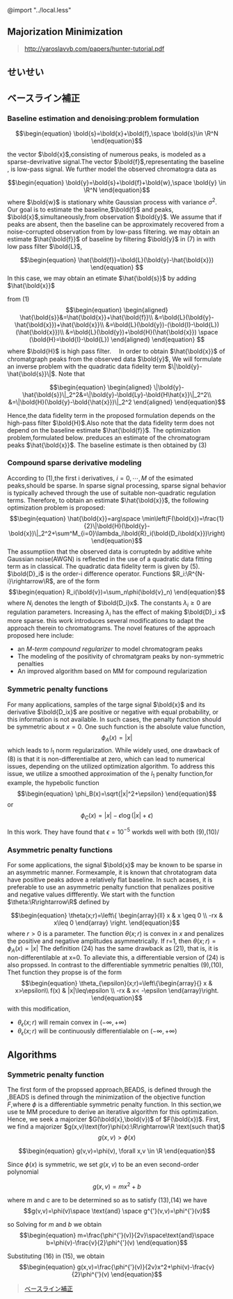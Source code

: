 @import "../local.less"
## Majorization Minimization
> http://yaroslavvb.com/papers/hunter-tutorial.pdf
## せいせい
## ベースライン補正

### Baseline estimation and denoising:problem formulation

$$\begin{equation}
  \bold{s}=\bold{x}+\bold{f},\space \bold{s}\in \R^N
\end{equation}$$

the vector $\bold{x}$,consisting of numerous peaks, is modeled as a sparse-devrivative signal.The vector $\bold{f}$,representating the baseline , is low-pass signal. We further model the observed chromatogra data as

$$\begin{equation}
  \bold{y}=\bold{s}+\bold{f}+\bold{w},\space \bold{y} \in \R^N
\end{equation}$$
where $\bold{w}$ is stationary white Gaussian process with variance $\sigma^2$. Our goal is to estimate the baseline,$\bold{f}$ and peaks, $\bold{x}$,simultaneously,from observation $\bold{y}$.
 We assume that if peaks are absent, then the baseline can be approximately recovered from a noise-corrupted observation from by low-pass filtering. we may obtain an estimate $\hat{\bold{f}}$ of baseline by filtering $\bold{y}$ in (7) in with low pass filter $\bold{L}$,

 $$\begin{equation}
   \hat{\bold{f}}=\bold{L}(\bold{y}-\hat{\bold{x}})
 \end{equation}
 $$
 In this case, we may obtain an etimate $\hat{\bold{s}}$ by adding $\hat{\bold{x}}$

from (1)
$$\begin{equation}
  \begin{aligned}
    \hat{\bold{s}}&=\hat{\bold{x}}+\hat{\bold{f}}\\
                   &=\bold{L}(\bold{y}-\hat{\bold{x}})+\hat{\bold{x}}\\
                   &=\bold{L}(\bold{y})-(\bold{I}-\bold{L})(\hat{\bold{x}})\\
                   &=\bold{L}(\bold{y})+\bold{H}(\hat{\bold{x}}) \space (\bold{H}=\bold{I}-\bold{L})
  \end{aligned}
\end{equation}
$$
where $\bold{H}$ is high pass filter.
　In order to obtain $\hat{\bold{x}}$ of chromatgraph peaks from the observed data $\bold{y}$, We will formulate an inverse problem with the quadratic data fidelity term $\|\bold{y}-\hat{\bold{s}}\|$. Note that

$$\begin{equation}
\begin{aligned}
\|\bold{y}-\hat{\bold{s}}\|_2^2&=\|\bold{y}-\bold{Ly}-\bold{H\hat{x}}\|_2^2\\
                              &=\|\bold{H}(\bold{y}-\bold{\hat{x}})\|_2^2  
\end{aligned}
\end{equation}$$

Hence,the data fidelity term in the proposed formulation depends on the high-pass filter $\bold{H}$.Also note that the data fidelity term does not depend on the baseline estimate $\hat{\bold{f}}$. The optimization problem,formulated below. preduces an estimate of the chromatogram peaks $\hat{\bold{x}}$. The baseline estimate is then obtained by (3)

### Compound sparse derivative modeling
 According to (1),the first i derivatives, $i=0,\dotsb,M$ of the esimated peaks,should be sparse. In sparse signal processing, sparse signal behavior is typically acheved through the use of suitable non-quadratic regulation terms. Therefore, to obtain an estimate $\hat{\bold{x}}$, the following optimization problem is proposed:
 $$\begin{equation}
 \hat{\bold{x}}=arg\space \min\left(F(\bold{x})=\frac{1}{2}\|\bold{H}(\bold{y}-\bold{x})\|_2^2+\sum^M_{i=0}\lambda_i\bold{R}_i(\bold{D_i\bold{x}})\right)
 \end{equation}$$
 The assumptiion that the observed data is corruptedn by additive white Gaussian noise(AWGN) is reflected in the use of a quadratic data fitting term as in classical. The quadratic data fidelity term is given by (5).
 $\bold{D}_i$ is the order-i difference operator.
 Functions $R_i:\R^{N-i}\rightarrow\R$, are of the form
 $$\begin{equation}
   R_i(\bold{v})=\sum_n\phi(\bold{v}_n)
 \end{equation}$$
where $N_i$ denotes the length of $\bold{D_i}x$. The constants $\lambda_i\geq 0$ are regulation parameters. Increasing $\lambda_i$ has the effect of making $\bold{D}_i x$ more sparse.
 this work introduces several modifications to adapt the approach therein to chromatograms. The novel features of the approach proposed here include: 
 
 - an <em class="que">M-term compound regularizer </em> to model chromatogram peaks
 - The modeling of the positivity of chromatgram peaks by non-symmetric penalties
 - An improved algorithm based on MM for compound regularization
  
### Symmetric penalty functions

For many applications, samples of the targe signal $\bold{x}$ and its derivative $\bold{D_ix}$ are positive or negative with equal probability, or this information is not available. In such cases, the penalty function should be symmetric about $x=0$. One such function is the absolute value function,
$$\begin{equation}
  \phi_A(x)=|x|
\end{equation}$$
which leads to $l_1$ norm regularization. While widely used, one drawback of (8) is that it is non-differentialbe at zero, which can lead to numerical issues, depending on the utilized optimization algorithm. To address this issue, we utilize a smoothed approximation of the $l_1$ penalty function,for example, the hypebolic function
$$\begin{equation}
\phi_B(x)=\sqrt{|x|^2+\epsilon}
\end{equation}$$
or
$$\begin{equation}
  \phi_C(x)=|x|-\epsilon\log(|x|+\epsilon)
\end{equation}$$

In this work. They have found that $\epsilon=10^{-5}$ workds well with both (9),(10)/

### Asymmetric penalty functions
 For some applications, the signal $\bold{x}$ may be known to be sparse in an asymmetric manner. Formexample, it is known that chrotatogram data have positive peaks adove a relatively flat baseline. In such acases, it is preferable to use an asymmetric penalty function that penalizes positive and negative values diffferently.
 We start with the function $\theta:\R\rightarrow\R$ defined by

 $$\begin{equation}
 \theta(x;r)=\left\{
          \begin{array}{ll}
              x & x \geq 0 \\
              -rx & x\leq 0
          \end{array}
            \right.
 \end{equation}$$
where $r>0$ is a parameter. The function $\theta(x;r)$ is convex in $x$ and penalizes the positive and negative amplitudes asymmetrically. If r=1, then $\theta(x;r)=\phi_A(x)=|x|$
The definition (24) has the same drawback as (21), that is, it is non-differentilable at x=0. To alleviate this, a differentiable version of (24) is also propssed. In contrast to the differentiable symmetric penalties (9),(10), Thet function they propse is of the form
$$\begin{equation}
  \theta_{\epsilon}(x;r)=\left\{\begin{array}{}
  x & x>\epsilon\\
  f(x) &  |x|\leq\epsilon \\
  -rx & x< -\epsilon  
  \end{array}\right.
\end{equation}$$
with this modification, 

- $\theta_{\epsilon}(x;r)$ will remain convex in $(-\infty,+\infty)$
- $\theta_{\epsilon}(x;r)$ will be continuously differentialable on $(-\infty, +\infty)$
  
## Algorithms

### Symmetric penalty function

 The first form of the propssed approach,BEADS, is defined through the ,BEADS is defined through the minimizatiion of the objective function $F$,where $\phi$ is a differentiable symmetric penalty function. In this section,we use te MM procedure to derive an iterative algorithm for this optimization. Hence, we seek a majorizer $G(\bold{x},\bold{v})$ of $F(\bold{x})$. First, we find a majorizer $g(x,v)\text{for}\phi(x):\R\rightarrow\R \text{such that}$
 $$\begin{equation}
   g(x,v)>\phi(x)
 \end{equation}$$

 $$\begin{equation}
   g(v,v)=\phi(v), \forall x,v \in \R
 \end{equation}$$

 Since $\phi(x)$ is symmetric, we set $g(x,v)$ to be an even second-order polynomial

 $$\begin{equation}
   g(x,v)=mx^2+b
 \end{equation}$$
  
  where m and c are to be determined so as to satisfy (13),(14)
  we have
  $$g(v,v)=\phi(v)\space \text{and} \space g^{'}(v,v)=\phi^{'}(v)$$
  
  so Solving for $m$ and $b$ we obtain
  $$\begin{equation}
    m=\frac{\phi^{'}(v)}{2v}\space\text{and}\space b=\phi(v)-\frac{v}{2}\phi^{'}(v)
  \end{equation}$$
  
  Substituting (16) in (15), we obtain
  $$\begin{equation}
    g(x,v)=\frac{\phi^{'}(v)}{2v}x^2+\phi(v)-\frac{v}{2}\phi^{'}(v)
  \end{equation}$$

> [ベースライン補正](https://doi.org/10.1016/j.chemolab.2014.09.014)